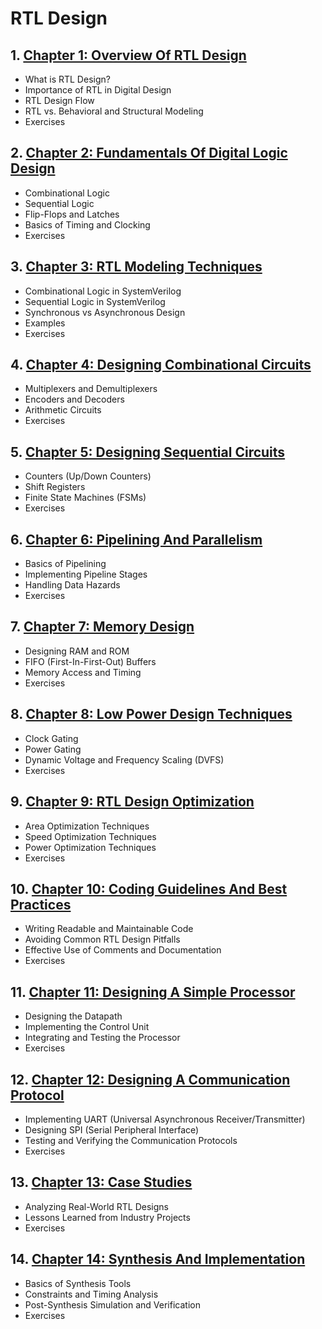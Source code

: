 # RTL Design
## 1. [Chapter 1: Overview Of RTL Design](RTL_design/chapter_00001.md)
  - What is RTL Design?
  - Importance of RTL in Digital Design
  - RTL Design Flow
  - RTL vs. Behavioral and Structural Modeling
  - Exercises
## 2. [Chapter 2: Fundamentals Of Digital Logic Design](RTL_design/chapter_00002.md)
  - Combinational Logic
  - Sequential Logic
  - Flip-Flops and Latches
  - Basics of Timing and Clocking
  - Exercises
## 3. [Chapter 3: RTL Modeling Techniques](RTL_design/chapter_00003.md)
  - Combinational Logic in SystemVerilog
  - Sequential Logic in SystemVerilog
  - Synchronous vs Asynchronous Design
  - Examples
  - Exercises
## 4. [Chapter 4: Designing Combinational Circuits](RTL_design/chapter_00004.md)
  - Multiplexers and Demultiplexers
  - Encoders and Decoders
  - Arithmetic Circuits
  - Exercises
## 5. [Chapter 5: Designing Sequential Circuits](RTL_design/chapter_00005.md)
  - Counters (Up/Down Counters)
  - Shift Registers
  - Finite State Machines (FSMs)
  - Exercises
## 6. [Chapter 6: Pipelining And Parallelism](RTL_design/chapter_00006.md)
  - Basics of Pipelining
  - Implementing Pipeline Stages
  - Handling Data Hazards
  - Exercises
## 7. [Chapter 7: Memory Design](RTL_design/chapter_00007.md)
  - Designing RAM and ROM
  - FIFO (First-In-First-Out) Buffers
  - Memory Access and Timing
  - Exercises
## 8. [Chapter 8: Low Power Design Techniques](RTL_design/chapter_00008.md)
  - Clock Gating
  - Power Gating
  - Dynamic Voltage and Frequency Scaling (DVFS)
  - Exercises
## 9. [Chapter 9: RTL Design Optimization](RTL_design/chapter_00009.md)
  - Area Optimization Techniques
  - Speed Optimization Techniques
  - Power Optimization Techniques
  - Exercises
## 10. [Chapter 10: Coding Guidelines And Best Practices](RTL_design/chapter_00010.md)
  - Writing Readable and Maintainable Code
  - Avoiding Common RTL Design Pitfalls
  - Effective Use of Comments and Documentation
  - Exercises
## 11. [Chapter 11: Designing A Simple Processor](RTL_design/chapter_00011.md)
  - Designing the Datapath
  - Implementing the Control Unit
  - Integrating and Testing the Processor
  - Exercises
## 12. [Chapter 12: Designing A Communication Protocol](RTL_design/chapter_00012.md)
  - Implementing UART (Universal Asynchronous Receiver/Transmitter)
  - Designing SPI (Serial Peripheral Interface)
  - Testing and Verifying the Communication Protocols
  - Exercises
## 13. [Chapter 13: Case Studies](RTL_design/chapter_00013.md)
  - Analyzing Real-World RTL Designs
  - Lessons Learned from Industry Projects
  - Exercises
## 14. [Chapter 14: Synthesis And Implementation](RTL_design/chapter_00014.md)
  - Basics of Synthesis Tools
  - Constraints and Timing Analysis
  - Post-Synthesis Simulation and Verification
  - Exercises

